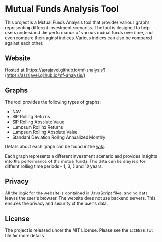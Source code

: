 # Mutual Funds Analysis Tool

This project is a Mutual Funds Analysis tool that provides various graphs representing different investment scenarios. The tool is designed to help users understand the performance of various mutual funds over time, and even compare them aginst indices. Various indices can also be compared against each other.

## Website

Hosted at [https://asrajavel.github.io/mf-analysis/](https://asrajavel.github.io/mf-analysis/)

## Graphs

The tool provides the following types of graphs:

- NAV
- SIP Rolling Returns
- SIP Rolling Absolute Value
- Lumpsum Rolling Returns
- Lumpsum Rolling Absolute Value
- Standard Deviation Rolling Annualized Monthly

Details about each graph can be found in the [wiki](https://asrajavel.github.io/mf-analysis/wiki.html).

Each graph represents a different investment scenario and provides insights into the performance of the mutual funds. The data can be alaysed for differnt rolling time periods - 1, 3, 5 and 10 years.

## Privacy

All the logic for the website is contained in JavaScript files, and no data leaves the user's browser. The website does not use backend servers. This ensures the privacy and security of the user's data.

## License

The project is released under the MIT License. Please see the `LICENSE.txt` file for more details.
